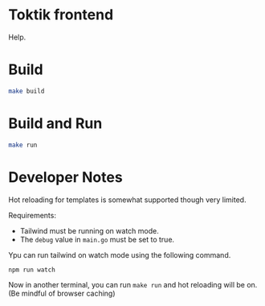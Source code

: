 # Toktik frontend
Help.

# Build
```sh
make build
```
# Build and Run
```sh
make run
```

# Developer Notes
Hot reloading for templates is somewhat supported though very limited.

Requirements:
- Tailwind must be running on watch mode.
- The `debug` value in `main.go` must be set to true.

Ypu can run tailwind on watch mode using the following command.
```sh
npm run watch
```

Now in another terminal, you can run `make run` and hot reloading will be on. (Be mindful of browser caching)
